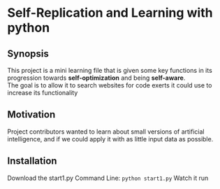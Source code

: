# Self-Replication and Learning with python

## Synopsis

This project is a mini learning file that is given some key functions in its progression towards **self-optimization** and being **self-aware**.  
The goal is to allow it to search websites for code exerts it could use to increase its functionality

## Motivation

Project contributors wanted to learn about small versions of artificial intelligence, and if we could apply it with as little input data as possible.

## Installation

Download the start1.py
Command Line: `python start1.py`
Watch it run
